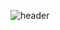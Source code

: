 ![header](https://capsule-render.vercel.app/api?type=wave&color=auto&height=300&section=header&text=0weny&fontSize=70)





<!--
**0weny/0weny** is a ✨ _special_ ✨ repository because its `README.md` (this file) appears on your GitHub profile.

